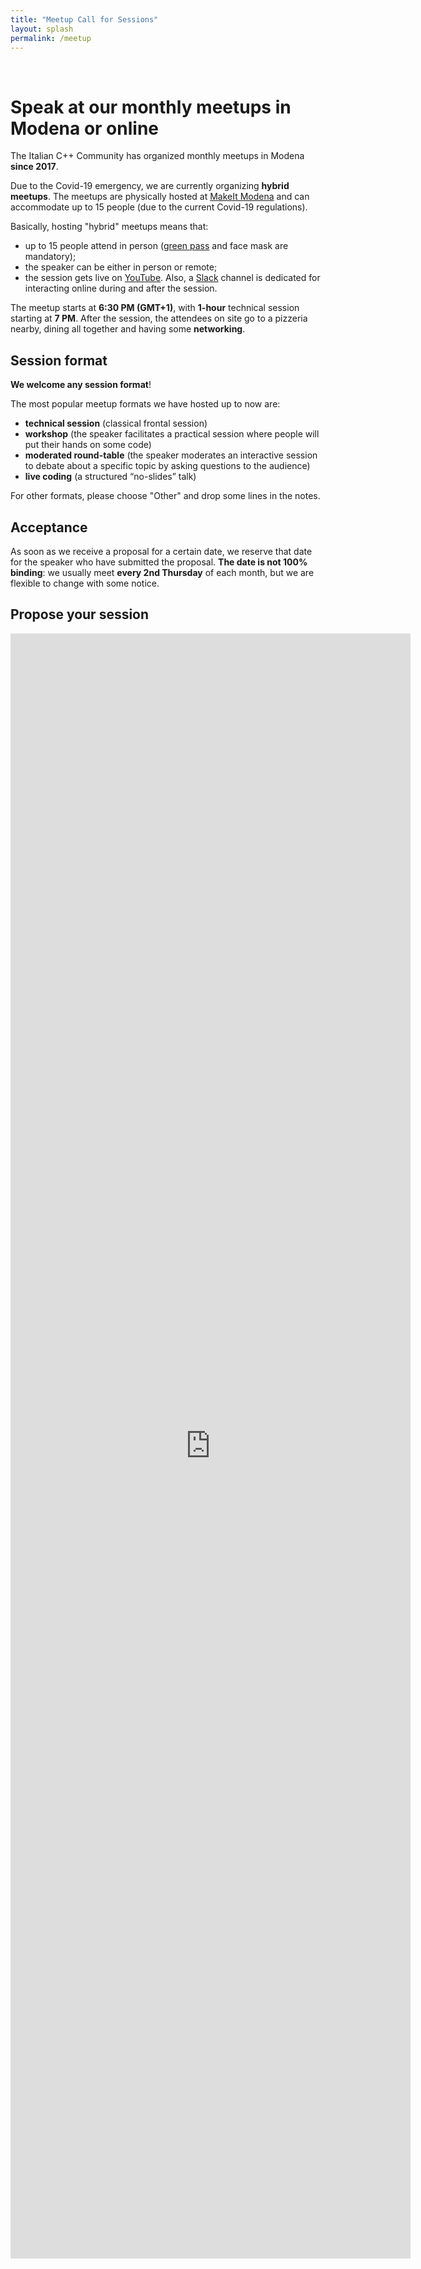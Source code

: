 ```yaml
---
title: "Meetup Call for Sessions"
layout: splash
permalink: /meetup
---
```


<br/>

# Speak at our monthly meetups in Modena or online

The Italian C++ Community has organized monthly meetups in Modena **since 2017**.

Due to the Covid-19 emergency, we are currently organizing **hybrid meetups**. The meetups are physically hosted at [MakeIt Modena](https://www.google.com/maps/place/Palestra+Digitale+MakeitModena/@44.6594541,10.8945142,15z/data=!4m2!3m1!1s0x0:0x9604568cf54b2b99?sa=X&ved=2ahUKEwiO1s_vwdvzAhXD_rsIHQL9DoIQ_BJ6BAhoEAU) and can accommodate up to 15 people (due to the current Covid-19 regulations).

Basically, hosting "hybrid" meetups means that:
- up to 15 people attend in person ([green pass](https://www.dgc.gov.it/web/) and face mask are mandatory);
- the speaker can be either in person or remote;
- the session gets live on [YouTube](https://www.youtube.com/channel/UCNge3iECU0XKjshac_hdejw). Also, a [Slack](https://italiancpp.org/slack) channel is dedicated for interacting online during and after the session.

The meetup starts at **6:30 PM (GMT+1)**, with **1-hour** technical session starting at **7 PM**. After the session, the attendees on site go to a pizzeria nearby, dining all together and having some **networking**.

## Session format

**We welcome any session format**!

The most popular meetup formats we have hosted up to now are:
- **technical session** (classical frontal session)
- **workshop** (the speaker facilitates a practical session where people will put their hands on some code)
-  **moderated round-table** (the speaker moderates an interactive session to debate about a specific topic by asking questions to the audience)
- **live coding** (a structured “no-slides” talk)

For other formats, please choose "Other" and drop some lines in the notes.

## Acceptance

As soon as we receive a proposal for a certain date, we reserve that date for the speaker who have submitted the proposal. **The date is not 100% binding**: we usually meet **every 2nd Thursday** of each month, but we are flexible to change with some notice.

## Propose your session

<iframe src="https://docs.google.com/forms/d/e/1FAIpQLScCGQ550sr8Ti6v3jw8ftApykB67MgsbCwiP-w9HpcbHsiqhA/viewform?embedded=true" width="640" height="2600" frameborder="0" marginheight="0" marginwidth="0">Caricamento…</iframe>
